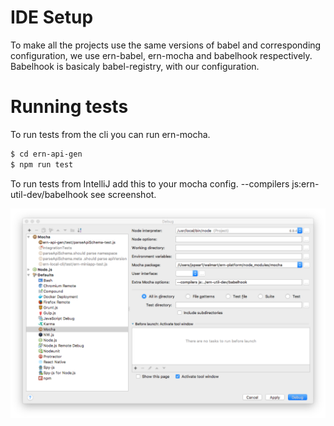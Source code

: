 IDE Setup
===
To make all the projects use the same versions of babel and corresponding configuration,
we use ern-babel, ern-mocha and babelhook respectively. Babelhook is basicaly babel-registry,
with our configuration.

Running tests
===
To run tests from the cli you can run ern-mocha.

```sh
$ cd ern-api-gen
$ npm run test 
```

To run tests from IntelliJ add this to your mocha config.
--compilers js:ern-util-dev/babelhook see screenshot.


![Mocha Setup](mocha.png)